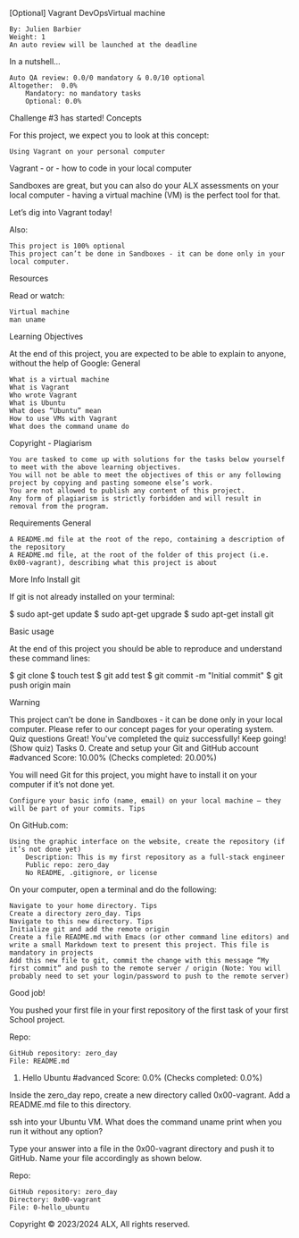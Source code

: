 [Optional] Vagrant
DevOpsVirtual machine

    By: Julien Barbier
    Weight: 1
    An auto review will be launched at the deadline

In a nutshell…

    Auto QA review: 0.0/0 mandatory & 0.0/10 optional
    Altogether:  0.0%
        Mandatory: no mandatory tasks
        Optional: 0.0%

Challenge #3 has started!
Concepts

For this project, we expect you to look at this concept:

    Using Vagrant on your personal computer

Vagrant - or - how to code in your local computer

Sandboxes are great, but you can also do your ALX assessments on your local computer - having a virtual machine (VM) is the perfect tool for that.

Let’s dig into Vagrant today!

Also:

    This project is 100% optional
    This project can’t be done in Sandboxes - it can be done only in your local computer.

Resources

Read or watch:

    Virtual machine
    man uname

Learning Objectives

At the end of this project, you are expected to be able to explain to anyone, without the help of Google:
General

    What is a virtual machine
    What is Vagrant
    Who wrote Vagrant
    What is Ubuntu
    What does “Ubuntu” mean
    How to use VMs with Vagrant
    What does the command uname do

Copyright - Plagiarism

    You are tasked to come up with solutions for the tasks below yourself to meet with the above learning objectives.
    You will not be able to meet the objectives of this or any following project by copying and pasting someone else’s work.
    You are not allowed to publish any content of this project.
    Any form of plagiarism is strictly forbidden and will result in removal from the program.

Requirements
General

    A README.md file at the root of the repo, containing a description of the repository
    A README.md file, at the root of the folder of this project (i.e. 0x00-vagrant), describing what this project is about

More Info
Install git

If git is not already installed on your terminal:

$ sudo apt-get update
$ sudo apt-get upgrade
$ sudo apt-get install git

Basic usage

At the end of this project you should be able to reproduce and understand these command lines:

$ git clone <repo>
$ touch test
$ git add test
$ git commit -m "Initial commit"
$ git push origin main

Warning

This project can’t be done in Sandboxes - it can be done only in your local computer. Please refer to our concept pages for your operating system.
Quiz questions
Great! You've completed the quiz successfully! Keep going! (Show quiz)
Tasks
0. Create and setup your Git and GitHub account
#advanced
Score: 10.00% (Checks completed: 20.00%)

You will need Git for this project, you might have to install it on your computer if it’s not done yet.

    Configure your basic info (name, email) on your local machine – they will be part of your commits. Tips

On GitHub.com:

    Using the graphic interface on the website, create the repository (if it’s not done yet)
        Description: This is my first repository as a full-stack engineer
        Public repo: zero_day
        No README, .gitignore, or license

On your computer, open a terminal and do the following:

    Navigate to your home directory. Tips
    Create a directory zero_day. Tips
    Navigate to this new directory. Tips
    Initialize git and add the remote origin
    Create a file README.md with Emacs (or other command line editors) and write a small Markdown text to present this project. This file is mandatory in projects
    Add this new file to git, commit the change with this message “My first commit” and push to the remote server / origin (Note: You will probably need to set your login/password to push to the remote server)

Good job!

You pushed your first file in your first repository of the first task of your first School project.

Repo:

    GitHub repository: zero_day
    File: README.md

1. Hello Ubuntu
#advanced
Score: 0.0% (Checks completed: 0.0%)

Inside the zero_day repo, create a new directory called 0x00-vagrant. Add a README.md file to this directory.

ssh into your Ubuntu VM. What does the command uname print when you run it without any option?

Type your answer into a file in the 0x00-vagrant directory and push it to GitHub. Name your file accordingly as shown below.

Repo:

    GitHub repository: zero_day
    Directory: 0x00-vagrant
    File: 0-hello_ubuntu

Copyright © 2023/2024 ALX, All rights reserved.
